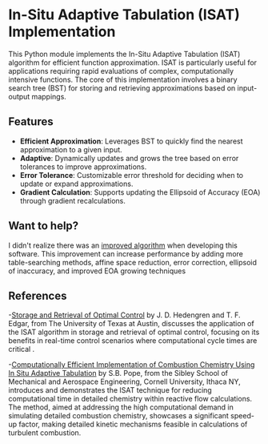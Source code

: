# In-Situ Adaptive Tabulation (ISAT) Implementation

This Python module implements the In-Situ Adaptive Tabulation (ISAT) algorithm for efficient function approximation. ISAT is particularly useful for applications requiring rapid evaluations of complex, computationally intensive functions. The core of this implementation involves a binary search tree (BST) for storing and retrieving approximations based on input-output mappings.

## Features

- **Efficient Approximation**: Leverages BST to quickly find the nearest approximation to a given input.
- **Adaptive**: Dynamically updates and grows the tree based on error tolerances to improve approximations.
- **Error Tolerance**: Customizable error threshold for deciding when to update or expand approximations.
- **Gradient Calculation**: Supports updating the Ellipsoid of Accuracy (EOA) through gradient recalculations.

## Want to help?
I didn't realize there was an [improved algorithm](https://tcg.mae.cornell.edu/pubs/Lu_LRP_JCP_09.pdf) when developing this software. This improvement can increase performance by adding more table-searching methods, affine space reduction, error correction, ellipsoid of inaccuracy, and improved EOA growing techniques

## References

-[Storage and Retrieval of Optimal Control](https://apm.byu.edu/prism/uploads/Projects/isat_details.pdf) by J. D. Hedengren and T. F. Edgar, from The University of Texas at Austin, discusses the application of the ISAT algorithm in storage and retrieval of optimal control, focusing on its benefits in real-time control scenarios where computational cycle times are critical .

-[Computationally Efficient Implementation of Combustion Chemistry Using In Situ Adaptive Tabulation](https://tcg.mae.cornell.edu/pubs/Pope_CTM_97.pdf) by S.B. Pope, from the Sibley School of Mechanical and Aerospace Engineering, Cornell University, Ithaca NY, introduces and demonstrates the ISAT technique for reducing computational time in detailed chemistry within reactive flow calculations. The method, aimed at addressing the high computational demand in simulating detailed combustion chemistry, showcases a significant speed-up factor, making detailed kinetic mechanisms feasible in calculations of turbulent combustion​​.
